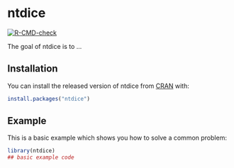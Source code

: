 
# ntdice

<!-- badges: start -->
[![R-CMD-check](https://github.com/andreyrisukhin/ntdice/workflows/R-CMD-check/badge.svg)](https://github.com/andreyrisukhin/ntdice/actions)
<!-- badges: end -->

The goal of ntdice is to ...

## Installation

You can install the released version of ntdice from [CRAN](https://CRAN.R-project.org) with:

``` r
install.packages("ntdice")
```

## Example

This is a basic example which shows you how to solve a common problem:

``` r
library(ntdice)
## basic example code
```

